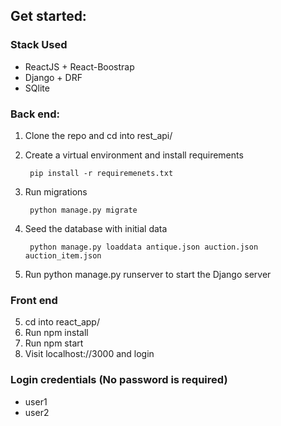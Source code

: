 
## Get started:

### Stack Used
* ReactJS + React-Boostrap
* Django + DRF
* SQlite


### Back end:
1. Clone the repo and cd into rest_api/
2. Create a virtual environment and install requirements

        pip install -r requiremenets.txt

3. Run migrations 

        python manage.py migrate

3. Seed the database with initial data

        python manage.py loaddata antique.json auction.json auction_item.json
        
4. Run python manage.py runserver to start the Django server

### Front end
5. cd into react_app/
6. Run npm install 
7. Run npm start
18. Visit localhost://3000 and login

### Login credentials (No password is required)
* user1
* user2
